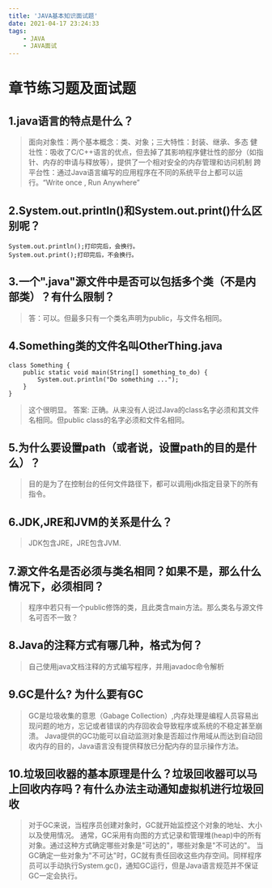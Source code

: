 ```yaml
---
title: 'JAVA基本知识面试题'
date: 2021-04-17 23:24:33
tags:
	- JAVA
	- JAVA面试
---
```


# 章节练习题及面试题

## 1.java语言的特点是什么？

>面向对象性：两个基本概念：类、对象；三大特性：封装、继承、多态
>健壮性：吸收了C/C++语言的优点，但去掉了其影响程序健壮性的部分（如指针、内存的申请与释放等），提供了一个相对安全的内存管理和访问机制
>跨平台性：通过Java语言编写的应用程序在不同的系统平台上都可以运行。“Write once , Run Anywhere”


<!-- more -->
## 2.System.out.println()和System.out.print()什么区别呢？
	System.out.println();打印完后，会换行。  
	System.out.print();打印完后，不会换行。
## 3.一个".java"源文件中是否可以包括多个类（不是内部类）？有什么限制？
>答：可以。但最多只有一个类名声明为public，与文件名相同。



## 4.Something类的文件名叫OtherThing.java
	class Something {
	    public static void main(String[] something_to_do) {        
	        System.out.println("Do something ...");
	    }
	}
	 
>这个很明显。
>答案: 正确。从来没有人说过Java的class名字必须和其文件名相同。但public class的名字必须和文件名相同。


## 5.为什么要设置path（或者说，设置path的目的是什么）？
>目的是为了在控制台的任何文件路径下，都可以调用jdk指定目录下的所有指令。


## 6.JDK,JRE和JVM的关系是什么？
>JDK包含JRE，JRE包含JVM.


## 7.源文件名是否必须与类名相同？如果不是，那么什么情况下，必须相同？

>程序中若只有一个public修饰的类，且此类含main方法。那么类名与源文件名可否不一致？


## 8.Java的注释方式有哪几种，格式为何？


>自己使用java文档注释的方式编写程序，并用javadoc命令解析

## 9.GC是什么? 为什么要有GC
>GC是垃圾收集的意思（Gabage Collection）,内存处理是编程人员容易出现问题的地方，忘记或者错误的内存回收会导致程序或系统的不稳定甚至崩溃。
>Java提供的GC功能可以自动监测对象是否超过作用域从而达到自动回收内存的目的，Java语言没有提供释放已分配内存的显示操作方法。


## 10.垃圾回收器的基本原理是什么？垃圾回收器可以马上回收内存吗？有什么办法主动通知虚拟机进行垃圾回收

>对于GC来说，当程序员创建对象时，GC就开始监控这个对象的地址、大小以及使用情况。
>通常，GC采用有向图的方式记录和管理堆(heap)中的所有对象。通过这种方式确定哪些对象是"可达的"，哪些对象是"不可达的"。
>当GC确定一些对象为"不可达"时，GC就有责任回收这些内存空间。同样程序员可以手动执行System.gc()，通知GC运行，但是Java语言规范并不保证GC一定会执行。
